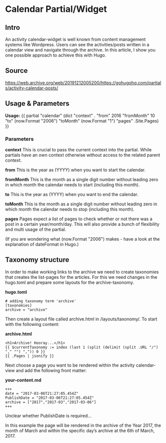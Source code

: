 # Calendar Partial/Widget

## Intro

An activity calendar-widget is well known from content management systems like Wordpress. Users can see the activities/posts written in a calendar view and navigate through the archive. In this article, I show you one possible approach to achieve this with Hugo.

## Source

https://web.archive.org/web/20191212005200/https://gohugohq.com/partials/activity-calendar-posts/

## Usage & Parameters

**Usage:** {{ partial "calendar" (dict "context" . "from" 2016 "fromMonth" 10 "to" (now.Format "2006") "toMonth" (now.Format "1") "pages" .Site.Pages) }}

### Parameters

**context**
This is crucial to pass the current context into the partial. While partials have an own context otherwise without access to the related parent context.

**from**
This is the year as (YYYY) when you want to start the calendar.

**fromMonth**
This is the month as a single digit number without leading zero in which month the calendar needs to start (including this month).

**to**
This is the year as (YYYY) when you want to end the calendar.

**toMonth**
This is the month as a single digit number without leading zero in which month the calendar needs to stop (including this month).

**pages**
Pages expect a list of pages to check whether or not there was a post in a certain year/month/day. This will also provide a bunch of flexibility and multi usage of the partial.

(If you are wondering what (now.Format "2006") makes - have a look at the explanation of dateFormat in Hugo.)

## Taxonomy structure

In order to make working links to the archive we need to create taxonomies that creates the list-pages for the articles. For this we need changes in the hugo.toml and prepare some layouts for the archive-taxonomy.

**hugo.toml**

```
# adding taxonomy term 'archive'
[taxonomies]
archive = "archive"
```

Then create a layout file called archive.html in /layouts/taxonomy/. To start with the following content:

**archive.html**

```
<h1>Archive! Hooray...</h1>
{{ $currentTaxonomy := index (last 1 (split (delimit (split .URL "/") "," "") ",")) 0 }}
{{ .Pages | jsonify }}
```

Next choose a page you want to be rendered within the activity calendar-view and add the following front matter:

**your-content.md**

```
+++
date = "2017-03-06T21:27:05.454Z"
PublishDate = "2017-03-06T21:27:05.454Z"
archive = ["2017","2017-03","2017-03-06"]
+++
```

Unclear whether PublishDate is required...

In this example the page will be rendered in the archive of the Year 2017, the month of March and within the specific day’s archive at the 6th of March, 2017.
